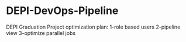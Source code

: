 # DEPI-DevOps-Pipeline
DEPI Graduation Project
optimization plan:
1-role based users
2-pipeline view
3-optimize parallel jobs
